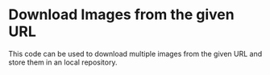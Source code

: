 # Download Images from the given URL

This code can be used to download multiple images from the given URL and store them in an local repository.
